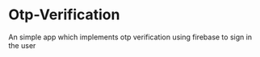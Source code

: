 # Otp-Verification
An simple app which implements otp verification using firebase to sign in the user
